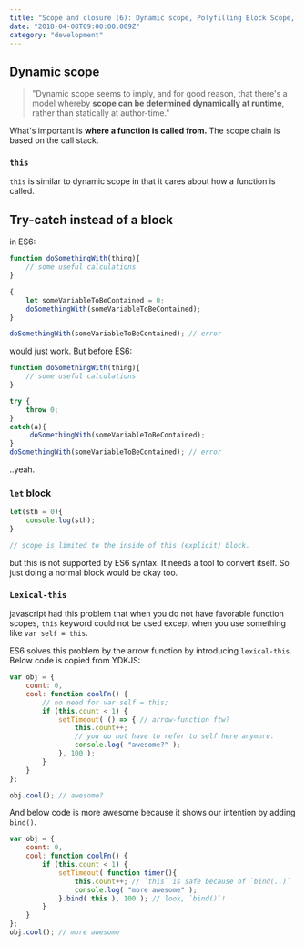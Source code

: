 ```yaml
---
title: "Scope and closure (6): Dynamic scope, Polyfilling Block Scope, and Lexical-this"
date: "2018-04-08T09:00:00.009Z"
category: "development"
---
```


## Dynamic scope 

> "Dynamic scope seems to imply, and for good reason, that there's a model whereby **scope can be determined dynamically at runtime**, rather than statically at author-time." 

What's important is **where a function is called from.** The scope chain is based on the call stack. 

### `this`
`this` is similar to dynamic scope in that it cares about how a function is called.

## Try-catch instead of a block 

in ES6:
```javascript
function doSomethingWith(thing){
    // some useful calculations
}

{
    let someVariableToBeContained = 0;
    doSomethingWith(someVariableToBeContained);
}

doSomethingWith(someVariableToBeContained); // error
```
would just work. But before ES6:

```javascript
function doSomethingWith(thing){
    // some useful calculations
}

try {
    throw 0;
}
catch(a){
     doSomethingWith(someVariableToBeContained);
}
doSomethingWith(someVariableToBeContained); // error
```
..yeah. 

### `let` block

```javascript
let(sth = 0){
    console.log(sth);
}

// scope is limited to the inside of this (explicit) block.
```
but this is not supported by ES6 syntax. It needs a tool to convert itself. So just doing a normal block would be okay too.

### `Lexical-this`

javascript had this problem that when you do not have favorable function scopes, `this` keyword could not be used except when you use something like `var self = this`.

ES6 solves this problem by the arrow function by introducing `lexical-this`.
Below code is copied from YDKJS:

```javascript
var obj = {
    count: 0,
    cool: function coolFn() {
        // no need for var self = this;
        if (this.count < 1) {
            setTimeout( () => { // arrow-function ftw?
                this.count++; 
                // you do not have to refer to self here anymore. 
                console.log( "awesome?" );
            }, 100 );
        }
    }
};

obj.cool(); // awesome?
```

And below code is more awesome because it shows our intention by adding `bind()`.

```javascript
var obj = {
    count: 0,
    cool: function coolFn() {
        if (this.count < 1) {
            setTimeout( function timer(){
                this.count++; // `this` is safe because of `bind(..)`
                console.log( "more awesome" );
            }.bind( this ), 100 ); // look, `bind()`!
        }
    }
};
obj.cool(); // more awesome
```





